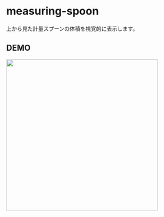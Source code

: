 # measuring-spoon
上から見た計量スプーンの体積を視覚的に表示します。

## DEMO

<img src="https://user-images.githubusercontent.com/63297509/94342343-6e6b3900-004b-11eb-9d8c-7ecf4abda12b.gif" width="400">
